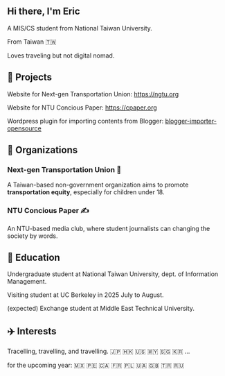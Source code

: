 ## Hi there, I'm Eric

A MIS/CS student from National Taiwan University.

From Taiwan 🇹🇼

Loves traveling but not digital nomad.

## 💼 Projects

Website for Next-gen Transportation Union: https://ngtu.org

Website for NTU Concious Paper: https://cpaper.org

Wordpress plugin for importing contents from Blogger: [blogger-importer-opensource](https://github.com/EricChiu147/blogger-importer-opensource)

## 📍 Organizations

### Next-gen Transportation Union 🚶

A Taiwan-based non-government organization aims to promote **transportation equity**, especially for children under 18.

### NTU Concious Paper ✍️

An NTU-based media club, where student journalists can changing the society by words.

## 📖 Education

Undergraduate student at National Taiwan University, dept. of Information Management.

Visiting student at UC Berkeley in 2025 July to August.

(expected) Exchange student at Middle East Technical University.

## ✈️ Interests

Tracelling, travelling, and travelling.
🇯🇵 🇭🇰 🇺🇸 🇲🇾 🇸🇬 🇰🇷 ... 

for the upcoming year: 🇲🇽 🇵🇪 🇨🇦 🇫🇷 🇵🇱 🇺🇦 🇬🇧 🇹🇷 🇷🇺
